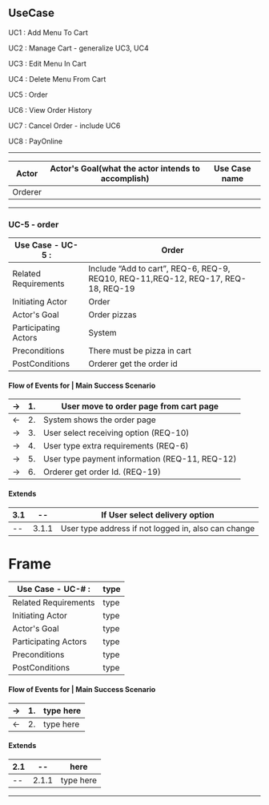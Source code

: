 ## UseCase

UC1 : Add Menu To Cart

UC2 : Manage Cart - generalize UC3, UC4

UC3 : Edit Menu In Cart

UC4 : Delete Menu From Cart

UC5 : Order

UC6 : View Order History

UC7 : Cancel Order - include UC6

UC8 : PayOnline


---

| Actor | Actor's Goal(what the actor intends to accomplish) | Use Case name |
|---|---|---|
| Orderer |  |  |
---

### UC-5 - order
|Use Case - UC-5 : | Order |
|---|---|
|Related Requirements| Include “Add to cart”, REQ-6, REQ-9, REQ10, REQ-11,REQ-12, REQ-17, REQ-18, REQ-19 |
|Initiating Actor| Order |
|Actor's Goal| Order pizzas |
|Participating Actors| System |
|Preconditions| There must be pizza in cart |
|PostConditions| Orderer get the order id |  

#### Flow of Events for | Main Success Scenario

| -> | 1. | User move to order page from cart page |
|---|---|---|
| <- | 2. | System shows the order page  |
| -> | 3. | User select receiving option (REQ-10) |
| -> | 4. | User type extra requirements (REQ-6) |
| -> | 5. | User type payment information (REQ-11, REQ-12) |
| -> | 6. | Orderer get order Id. (REQ-19) |

#### Extends

| 3.1 | -- | If User select delivery option |
|---|---|---|
| -- | 3.1.1 | User type address if not logged in, also can change |


# Frame
|Use Case - UC-# : | type |
|---|---|
|Related Requirements| type |
|Initiating Actor| type |
|Actor's Goal| type |
|Participating Actors| type |
|Preconditions| type |
|PostConditions| type |  

#### Flow of Events for | Main Success Scenario

| -> | 1. | type here |
|---|---|---|
| <- | 2. | type here |

#### Extends

| 2.1 | -- | here |
|---|---|---|
| -- | 2.1.1 | type here |

---
